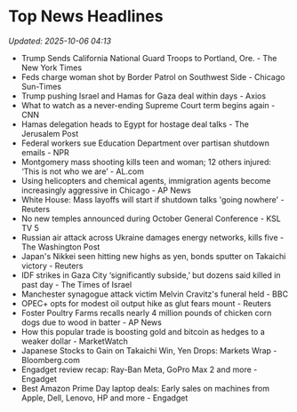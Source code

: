 # Top News Headlines

_Updated: 2025-10-06 04:13_

- Trump Sends California National Guard Troops to Portland, Ore. - The New York Times
- Feds charge woman shot by Border Patrol on Southwest Side - Chicago Sun-Times
- Trump pushing Israel and Hamas for Gaza deal within days - Axios
- What to watch as a never-ending Supreme Court term begins again - CNN
- Hamas delegation heads to Egypt for hostage deal talks - The Jerusalem Post
- Federal workers sue Education Department over partisan shutdown emails - NPR
- Montgomery mass shooting kills teen and woman; 12 others injured: ‘This is not who we are’ - AL.com
- Using helicopters and chemical agents, immigration agents become increasingly aggressive in Chicago - AP News
- White House: Mass layoffs will start if shutdown talks 'going nowhere' - Reuters
- No new temples announced during October General Conference - KSL TV 5
- Russian air attack across Ukraine damages energy networks, kills five - The Washington Post
- Japan's Nikkei seen hitting new highs as yen, bonds sputter on Takaichi victory - Reuters
- IDF strikes in Gaza City ‘significantly subside,’ but dozens said killed in past day - The Times of Israel
- Manchester synagogue attack victim Melvin Cravitz's funeral held - BBC
- OPEC+ opts for modest oil output hike as glut fears mount - Reuters
- Foster Poultry Farms recalls nearly 4 million pounds of chicken corn dogs due to wood in batter - AP News
- How this popular trade is boosting gold and bitcoin as hedges to a weaker dollar - MarketWatch
- Japanese Stocks to Gain on Takaichi Win, Yen Drops: Markets Wrap - Bloomberg.com
- Engadget review recap: Ray-Ban Meta, GoPro Max 2 and more - Engadget
- Best Amazon Prime Day laptop deals: Early sales on machines from Apple, Dell, Lenovo, HP and more - Engadget